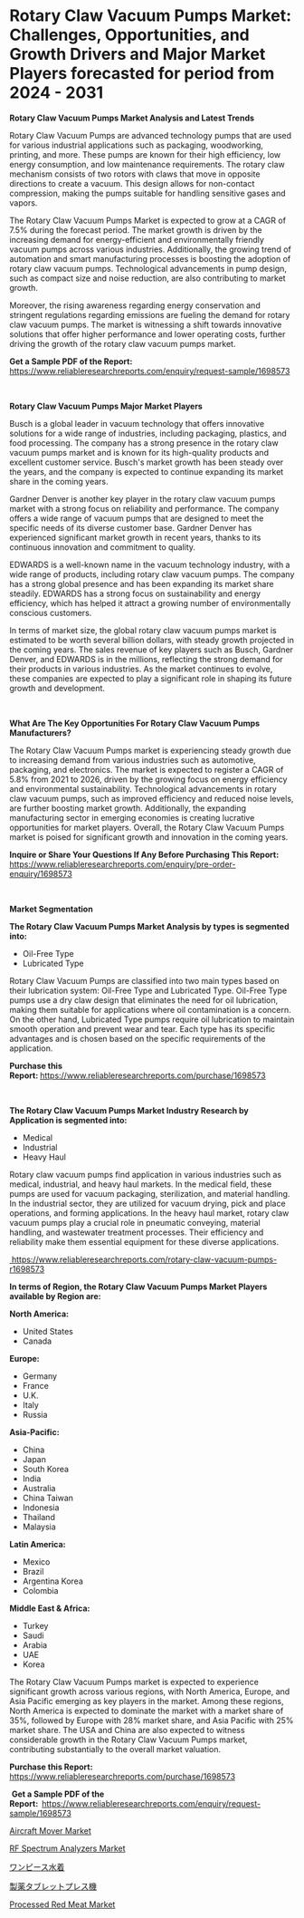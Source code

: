 <p><h1>Rotary Claw Vacuum Pumps Market: Challenges, Opportunities, and Growth Drivers and Major Market Players forecasted for period from 2024 - 2031</h1></p><p><strong>Rotary Claw Vacuum Pumps Market Analysis and Latest Trends</strong></p>
<p><p>Rotary Claw Vacuum Pumps are advanced technology pumps that are used for various industrial applications such as packaging, woodworking, printing, and more. These pumps are known for their high efficiency, low energy consumption, and low maintenance requirements. The rotary claw mechanism consists of two rotors with claws that move in opposite directions to create a vacuum. This design allows for non-contact compression, making the pumps suitable for handling sensitive gases and vapors.</p><p>The Rotary Claw Vacuum Pumps Market is expected to grow at a CAGR of 7.5% during the forecast period. The market growth is driven by the increasing demand for energy-efficient and environmentally friendly vacuum pumps across various industries. Additionally, the growing trend of automation and smart manufacturing processes is boosting the adoption of rotary claw vacuum pumps. Technological advancements in pump design, such as compact size and noise reduction, are also contributing to market growth.</p><p>Moreover, the rising awareness regarding energy conservation and stringent regulations regarding emissions are fueling the demand for rotary claw vacuum pumps. The market is witnessing a shift towards innovative solutions that offer higher performance and lower operating costs, further driving the growth of the rotary claw vacuum pumps market.</p></p>
<p><strong>Get a Sample PDF of the Report:&nbsp;</strong> <a href="https://www.reliableresearchreports.com/enquiry/request-sample/1698573">https://www.reliableresearchreports.com/enquiry/request-sample/1698573</a></p>
<p>&nbsp;</p>
<p><strong>Rotary Claw Vacuum Pumps Major Market Players</strong></p>
<p><p>Busch is a global leader in vacuum technology that offers innovative solutions for a wide range of industries, including packaging, plastics, and food processing. The company has a strong presence in the rotary claw vacuum pumps market and is known for its high-quality products and excellent customer service. Busch's market growth has been steady over the years, and the company is expected to continue expanding its market share in the coming years.</p><p>Gardner Denver is another key player in the rotary claw vacuum pumps market with a strong focus on reliability and performance. The company offers a wide range of vacuum pumps that are designed to meet the specific needs of its diverse customer base. Gardner Denver has experienced significant market growth in recent years, thanks to its continuous innovation and commitment to quality.</p><p>EDWARDS is a well-known name in the vacuum technology industry, with a wide range of products, including rotary claw vacuum pumps. The company has a strong global presence and has been expanding its market share steadily. EDWARDS has a strong focus on sustainability and energy efficiency, which has helped it attract a growing number of environmentally conscious customers.</p><p>In terms of market size, the global rotary claw vacuum pumps market is estimated to be worth several billion dollars, with steady growth projected in the coming years. The sales revenue of key players such as Busch, Gardner Denver, and EDWARDS is in the millions, reflecting the strong demand for their products in various industries. As the market continues to evolve, these companies are expected to play a significant role in shaping its future growth and development.</p></p>
<p>&nbsp;</p>
<p><strong>What Are The Key Opportunities For Rotary Claw Vacuum Pumps Manufacturers?</strong></p>
<p><p>The Rotary Claw Vacuum Pumps market is experiencing steady growth due to increasing demand from various industries such as automotive, packaging, and electronics. The market is expected to register a CAGR of 5.8% from 2021 to 2026, driven by the growing focus on energy efficiency and environmental sustainability. Technological advancements in rotary claw vacuum pumps, such as improved efficiency and reduced noise levels, are further boosting market growth. Additionally, the expanding manufacturing sector in emerging economies is creating lucrative opportunities for market players. Overall, the Rotary Claw Vacuum Pumps market is poised for significant growth and innovation in the coming years.</p></p>
<p><strong>Inquire or Share Your Questions If Any Before Purchasing This Report:</strong> <a href="https://www.reliableresearchreports.com/enquiry/pre-order-enquiry/1698573">https://www.reliableresearchreports.com/enquiry/pre-order-enquiry/1698573</a></p>
<p>&nbsp;</p>
<p><strong>Market Segmentation</strong></p>
<p><strong>The Rotary Claw Vacuum Pumps Market Analysis by types is segmented into:</strong></p>
<p><ul><li>Oil-Free Type</li><li>Lubricated Type</li></ul></p>
<p><p>Rotary Claw Vacuum Pumps are classified into two main types based on their lubrication system: Oil-Free Type and Lubricated Type. Oil-Free Type pumps use a dry claw design that eliminates the need for oil lubrication, making them suitable for applications where oil contamination is a concern. On the other hand, Lubricated Type pumps require oil lubrication to maintain smooth operation and prevent wear and tear. Each type has its specific advantages and is chosen based on the specific requirements of the application.</p></p>
<p><strong>Purchase this Report:&nbsp;</strong><a href="https://www.reliableresearchreports.com/purchase/1698573">https://www.reliableresearchreports.com/purchase/1698573</a></p>
<p>&nbsp;</p>
<p><strong>The Rotary Claw Vacuum Pumps Market Industry Research by Application is segmented into:</strong></p>
<p><ul><li>Medical</li><li>Industrial</li><li>Heavy Haul</li></ul></p>
<p><p>Rotary claw vacuum pumps find application in various industries such as medical, industrial, and heavy haul markets. In the medical field, these pumps are used for vacuum packaging, sterilization, and material handling. In the industrial sector, they are utilized for vacuum drying, pick and place operations, and forming applications. In the heavy haul market, rotary claw vacuum pumps play a crucial role in pneumatic conveying, material handling, and wastewater treatment processes. Their efficiency and reliability make them essential equipment for these diverse applications.</p></p>
<p><a href="https://www.reliableresearchreports.com/rotary-claw-vacuum-pumps-r1698573">&nbsp;https://www.reliableresearchreports.com/rotary-claw-vacuum-pumps-r1698573</a></p>
<p><strong>In terms of Region, the Rotary Claw Vacuum Pumps Market Players available by Region are:</strong></p>
<p>
    <p> <strong> North America: </strong>
        <ul>
            <li>United States</li>
            <li>Canada</li>
        </ul>
        </p> 
    <p> <strong> Europe: </strong>
        <ul>
            <li>Germany</li>
            <li>France</li>
            <li>U.K.</li>
            <li>Italy</li>
            <li>Russia</li>
        </ul>
        </p> 
    <p> <strong> Asia-Pacific: </strong>
        <ul>
            <li>China</li>
            <li>Japan</li>
            <li>South Korea</li>
            <li>India</li>
            <li>Australia</li>
            <li>China Taiwan</li>
            <li>Indonesia</li>
            <li>Thailand</li>
            <li>Malaysia</li>
        </ul>
        </p> 
    <p> <strong> Latin America: </strong>
        <ul>
            <li>Mexico</li>
            <li>Brazil</li>
            <li>Argentina Korea</li>
            <li>Colombia</li>
        </ul>
        </p> 
    <p> <strong> Middle East & Africa: </strong>
        <ul>
            <li>Turkey</li>
            <li>Saudi</li>
            <li>Arabia</li>
            <li>UAE</li>
            <li>Korea</li>
        </ul>
    </p>
    </p>
<p><p>The Rotary Claw Vacuum Pumps market is expected to experience significant growth across various regions, with North America, Europe, and Asia Pacific emerging as key players in the market. Among these regions, North America is expected to dominate the market with a market share of 35%, followed by Europe with 28% market share, and Asia Pacific with 25% market share. The USA and China are also expected to witness considerable growth in the Rotary Claw Vacuum Pumps market, contributing substantially to the overall market valuation.</p></p>
<p><strong>Purchase this Report: </strong><a href="https://www.reliableresearchreports.com/purchase/1698573">https://www.reliableresearchreports.com/purchase/1698573</a></p>
<p>&nbsp;<strong>Get a Sample PDF of the Report:&nbsp;&nbsp;</strong><a href="https://www.reliableresearchreports.com/enquiry/request-sample/1698573">https://www.reliableresearchreports.com/enquiry/request-sample/1698573</a></p>
<p><strong></strong></p>
<p><p><a href="https://www.linkedin.com/pulse/aircraft-mover-market-trends-forecast-competitive-analysis-2031-jelaf">Aircraft Mover Market</a></p><p><a href="https://www.linkedin.com/pulse/rf-spectrum-analyzers-market-furnishes-information-share-5ijze">RF Spectrum Analyzers Market</a></p><p><a href="https://medium.com/@addyserr7687/%E3%83%AF%E3%83%B3%E3%83%94%E3%83%BC%E3%82%B9%E6%B0%B4%E7%9D%80%E5%B8%82%E5%A0%B4%E8%A6%8F%E6%A8%A1%E3%81%AF-%E3%82%B0%E3%83%AD%E3%83%BC%E3%83%90%E3%83%AB%E7%94%A3%E6%A5%AD%E3%81%AB%E3%81%8A%E3%81%91%E3%82%8B%E6%9C%80%E9%81%A9%E3%81%AA%E3%83%9E%E3%83%BC%E3%82%B1%E3%83%86%E3%82%A3%E3%83%B3%E3%82%B0%E3%83%81%E3%83%A3%E3%83%8D%E3%83%AB%E3%82%92%E6%98%8E%E3%82%89%E3%81%8B%E3%81%AB%E3%81%97%E3%81%BE%E3%81%99-7206d97d93b9">ワンピース水着</a></p><p><a href="https://github.com/BrionnaBoyle/Market-Research-Report-List-1/blob/main/824406165655.md">製薬タブレットプレス機</a></p><p><a href="https://github.com/edytherolanlouisejk1miz0wig/Market-Research-Report-List-2/blob/main/processed-red-meat-market.md">Processed Red Meat Market</a></p></p>